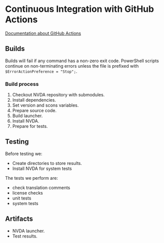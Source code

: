 # Continuous Integration with GitHub Actions

[Documentation about GitHub Actions](https://docs.github.com/en/actions)

## Builds

Builds will fail if any command has a non-zero exit code. PowerShell scripts continue on non-terminating errors unless the file is prefixed with `$ErrorActionPreference = "Stop";`.

### Build process
1. Checkout NVDA repository with submodules.
1. Install dependencies.
1. Set version and scons variables.
1. Prepare source code.
1. Build launcher.
1. Install NVDA.
1. Prepare for tests.

## Testing

Before testing we:

* Create directories to store results.
* Install NVDA for system tests

The tests we perform are:

* check translation comments
* license checks
* unit tests
* system tests

## Artifacts

* NVDA launcher.
* Test results.
